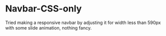 # Navbar-CSS-only
Tried making a responsive navbar by adjusting it for width less than 590px with some slide animation, nothing fancy.
